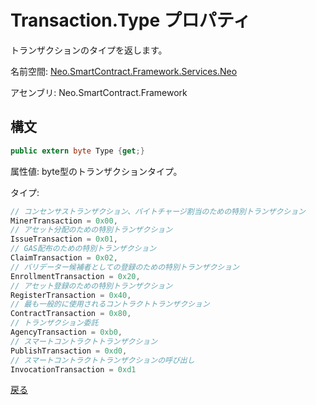 # Transaction.Type プロパティ

トランザクションのタイプを返します。

名前空間: [Neo.SmartContract.Framework.Services.Neo](../../neo.md)

アセンブリ: Neo.SmartContract.Framework

## 構文

```c#
public extern byte Type {get;}
```

属性値: byte型のトランザクションタイプ。

タイプ:

```c#
// コンセンサストランザクション、バイトチャージ割当のための特別トランザクション
MinerTransaction = 0x00,
// アセット分配のための特別トランザクション
IssueTransaction = 0x01,
// GAS配布のための特別トランザクション
ClaimTransaction = 0x02,
// バリデーター候補者としての登録のための特別トランザクション
EnrollmentTransaction = 0x20,
// アセット登録のための特別トランザクション
RegisterTransaction = 0x40,
// 最も一般的に使用されるコントラクトトランザクション
ContractTransaction = 0x80,
// トランザクション委託
AgencyTransaction = 0xb0,
// スマートコントラクトトランザクション
PublishTransaction = 0xd0,
// スマートコントラクトトランザクションの呼び出し
InvocationTransaction = 0xd1
```



[戻る](../Transaction.md)
